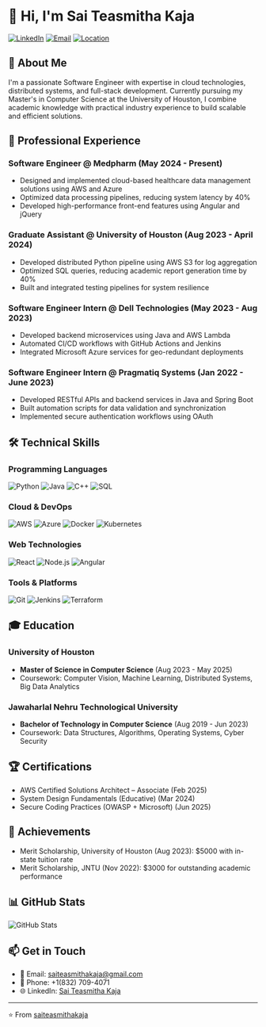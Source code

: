 # 👋 Hi, I'm Sai Teasmitha Kaja

[![LinkedIn](https://img.shields.io/badge/LinkedIn-Connect-blue)]([https://linkedin.com/in/saiteasmithakaja](https://www.linkedin.com/in/sai-teasmitha-kaja-b33382210/))
[![Email](https://img.shields.io/badge/Email-Contact-red)](mailto:saiteasmithakaja@gmail.com)
[![Location](https://img.shields.io/badge/Location-Houston,%20TX-green)](https://www.google.com/maps/place/Houston,+TX)

## 🚀 About Me

I'm a passionate Software Engineer with expertise in cloud technologies, distributed systems, and full-stack development. Currently pursuing my Master's in Computer Science at the University of Houston, I combine academic knowledge with practical industry experience to build scalable and efficient solutions.

## 💼 Professional Experience

### Software Engineer @ Medpharm (May 2024 - Present)
- Designed and implemented cloud-based healthcare data management solutions using AWS and Azure
- Optimized data processing pipelines, reducing system latency by 40%
- Developed high-performance front-end features using Angular and jQuery

### Graduate Assistant @ University of Houston (Aug 2023 - April 2024)
- Developed distributed Python pipeline using AWS S3 for log aggregation
- Optimized SQL queries, reducing academic report generation time by 40%
- Built and integrated testing pipelines for system resilience

### Software Engineer Intern @ Dell Technologies (May 2023 - Aug 2023)
- Developed backend microservices using Java and AWS Lambda
- Automated CI/CD workflows with GitHub Actions and Jenkins
- Integrated Microsoft Azure services for geo-redundant deployments

### Software Engineer Intern @ Pragmatiq Systems (Jan 2022 - June 2023)
- Developed RESTful APIs and backend services in Java and Spring Boot
- Built automation scripts for data validation and synchronization
- Implemented secure authentication workflows using OAuth

## 🛠️ Technical Skills

### Programming Languages
![Python](https://img.shields.io/badge/Python-Expert-blue)
![Java](https://img.shields.io/badge/Java-Expert-orange)
![C++](https://img.shields.io/badge/C++-Advanced-red)
![SQL](https://img.shields.io/badge/SQL-Expert-green)

### Cloud & DevOps
![AWS](https://img.shields.io/badge/AWS-Certified-yellow)
![Azure](https://img.shields.io/badge/Azure-Expert-blue)
![Docker](https://img.shields.io/badge/Docker-Expert-blue)
![Kubernetes](https://img.shields.io/badge/Kubernetes-Intermediate-blue)

### Web Technologies
![React](https://img.shields.io/badge/React-Intermediate-blue)
![Node.js](https://img.shields.io/badge/Node.js-Intermediate-green)
![Angular](https://img.shields.io/badge/Angular-Intermediate-red)

### Tools & Platforms
![Git](https://img.shields.io/badge/Git-Expert-orange)
![Jenkins](https://img.shields.io/badge/Jenkins-Intermediate-red)
![Terraform](https://img.shields.io/badge/Terraform-Intermediate-purple)

## 🎓 Education

### University of Houston
- **Master of Science in Computer Science** (Aug 2023 - May 2025)
- Coursework: Computer Vision, Machine Learning, Distributed Systems, Big Data Analytics

### Jawaharlal Nehru Technological University
- **Bachelor of Technology in Computer Science** (Aug 2019 - Jun 2023)
- Coursework: Data Structures, Algorithms, Operating Systems, Cyber Security

## 🏆 Certifications

- AWS Certified Solutions Architect – Associate (Feb 2025)
- System Design Fundamentals (Educative) (Mar 2024)
- Secure Coding Practices (OWASP + Microsoft) (Jun 2025)

## 🏅 Achievements

- Merit Scholarship, University of Houston (Aug 2023): $5000 with in-state tuition rate
- Merit Scholarship, JNTU (Nov 2022): $3000 for outstanding academic performance

## 📊 GitHub Stats

![GitHub Stats](https://github-readme-stats.vercel.app/api?username=saiteasmithakaja&show_icons=true&theme=radical)

## 📫 Get in Touch

- 📧 Email: [saiteasmithakaja@gmail.com](mailto:saiteasmithakaja@gmail.com)
- 📱 Phone: +1(832) 709-4071
- 🌐 LinkedIn: [Sai Teasmitha Kaja](https://linkedin.com/in/saiteasmithakaja)

---

⭐️ From [saiteasmithakaja](https://github.com/saiteasmithakaja) 
